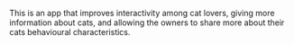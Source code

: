 This is an app that improves interactivity among cat lovers, giving more information about cats, and allowing the owners to share more about their cats behavioural characteristics.
